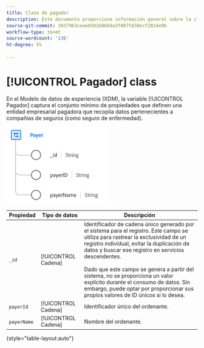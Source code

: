 ```yaml
---
title: Clase de pagador
description: Este documento proporciona información general sobre la clase Payer en el Modelo de datos de experiencia (XDM).
source-git-commit: 3937963ceee8502b0669a3f007fd38ecf2824e9b
workflow-type: tm+mt
source-wordcount: '136'
ht-degree: 5%

---
```


# [!UICONTROL Pagador] class

En el Modelo de datos de experiencia (XDM), la variable [!UICONTROL Pagador] captura el conjunto mínimo de propiedades que definen una entidad empresarial pagadora que recopila datos pertenecientes a compañías de seguros (como seguro de enfermedad).

![Estructura de la clase](../images/classes/payer.png)

| Propiedad | Tipo de datos | Descripción |
| --- | --- | --- |
| `_id` | [!UICONTROL Cadena] | Identificador de cadena único generado por el sistema para el registro. Este campo se utiliza para rastrear la exclusividad de un registro individual, evitar la duplicación de datos y buscar ese registro en servicios descendentes.<br><br>Dado que este campo se genera a partir del sistema, no se proporciona un valor explícito durante el consumo de datos. Sin embargo, puede optar por proporcionar sus propios valores de ID únicos si lo desea. |
| `payerId` | [!UICONTROL Cadena] | Identificador único del ordenante. |
| `payerName` | [!UICONTROL Cadena] | Nombre del ordenante. |

{style=&quot;table-layout:auto&quot;}
